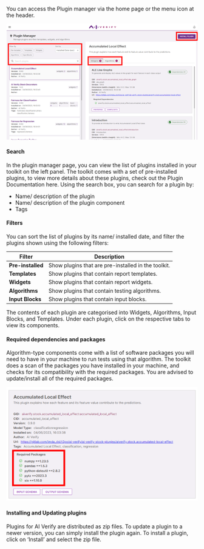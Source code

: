 You can access the Plugin manager via the home page or the menu icon at the header.

![asset-manager-page](../../res/user-interface-features/plugin-1.png)

#### **Search**

In the plugin manager page, you can view the list of plugins installed in your toolkit on the left panel. The toolkit comes with a set of pre-installed plugins, to view more details about these plugins, check out the Plugin Documentation here.
Using the search box, you can search for a plugin by:

- Name/ description of the plugin
- Name/ description of the plugin component
- Tags

#### **Filters**

You can sort the list of plugins by its name/ installed date, and filter the plugins shown using the following filters:

| Filter            | Description                                         |
| ----------------- | --------------------------------------------------- |
| **Pre-installed** | Show plugins that are pre-installed in the toolkit. |
| **Templates**     | Show plugins that contain report templates.         |
| **Widgets**       | Show plugins that contain report widgets.           |
| **Algorithms**    | Show plugins that contain testing algorithms.       |
| **Input Blocks**  | Show plugins that contain input blocks.             |

The contents of each plugin are categorised into Widgets, Algorithms, Input Blocks, and Templates. Under each plugin, click on the respective tabs to view its components.

#### **Required dependencies and packages**

Algorithm-type components come with a list of software packages you will need to have in your machine to run tests using that algorithm. The toolkit does a scan of the packages you have installed in your machine, and checks for its compatibility with the required packages. You are advised to update/install all of the required packages.

![asset-manager-page](../../res/user-interface-features/plugin-2.png)

#### **Installing and Updating plugins**

Plugins for AI Verify are distributed as zip files. To update a plugin to a newer version, you can simply install the plugin again. To install a plugin, click on ‘Install’ and select the zip file.

